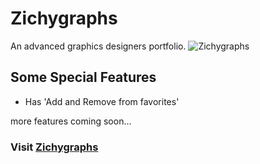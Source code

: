 # Zichygraphs
An advanced graphics designers portfolio. 
![Zichygraphs](https://github.com/Ehceyn/[zichy/blob/master/dream.jpg?raw=true)

## Some Special Features
- Has 'Add and Remove from favorites' 

more features coming soon...

### Visit [Zichygraphs](http://zichygraphs.herokuapp.com)
